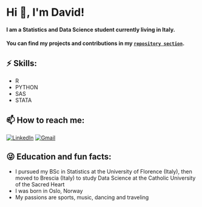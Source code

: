 <h1>Hi 👋, I'm David!</h1>

#### I am a Statistics and Data Science student currently living in Italy.

#### You can find my projects and contributions in my [`repository section`](https://github.com/DavidAlexanderMoe?tab=repositories).


## ⚡ **Skills:**
- R
- PYTHON
- SAS
- STATA


## 📫 **How to reach me:**
[![LinkedIn](https://img.shields.io/badge/LinkedIn-0077B5?style=for-the-badge&logo=linkedin&logoColor=white)](https://www.linkedin.com/in/david-alexander-moe-a9674224a/)
[![Gmail](https://img.shields.io/badge/Gmail-D14836?style=for-the-badge&logo=gmail&logoColor=white)](mailto:Davidalexander100@hotmail.com)


## 😜 **Education and fun facts:**
- I pursued my BSc in Statistics at the University of Florence (Italy), then moved to Brescia (Italy) to study Data Science at the Catholic University of the Sacred Heart
- I was born in Oslo, Norway
- My passions are sports, music, dancing and traveling
